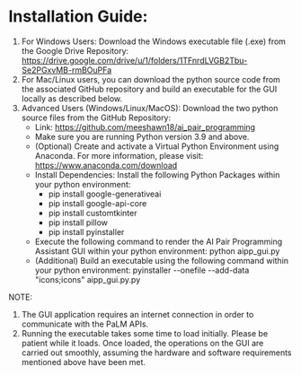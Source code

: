 # Installation Guide:
1. For Windows Users: Download the Windows executable file (.exe) from the Google Drive Repository:
https://drive.google.com/drive/u/1/folders/1TFnrdLVGB2Tbu-Se2PGxvMB-rmBOuPFa
2.	For Mac/Linux users, you can download the python source code from the associated GitHub repository and build an executable for the GUI locally as described below.
3.	Advanced Users (Windows/Linux/MacOS): Download the two python source files from the GitHub Repository:
    - Link: https://github.com/meeshawn18/ai_pair_programming 
    - Make sure you are running Python version 3.9 and above.
    - (Optional) Create and activate a Virtual Python Environment using Anaconda. For more information, please visit: https://www.anaconda.com/download
    - Install Dependencies: Install the following Python Packages within your python environment:
        + pip install google-generativeai
        + pip install google-api-core
        + pip install customtkinter
        + pip install pillow
        + pip install pyinstaller
    -	Execute the following command to render the AI Pair Programming Assistant GUI within your python environment:
                                  python aipp_gui.py
    -	(Additional) Build an executable using the following command within your python environment:
            pyinstaller --onefile --add-data "icons;icons" aipp_gui.py.py

NOTE:
1.	The GUI application requires an internet connection in order to communicate with the PaLM APIs.
2.	Running the executable takes some time to load initially. Please be patient while it loads. Once loaded, the operations on the GUI are carried out smoothly, assuming the hardware and software requirements mentioned above have been met.

